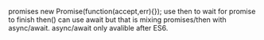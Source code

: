 promises
new Promise(function(accept,err){}); 
use then to wait for promise to finish then()
can use await but that is mixing promises/then with async/await. async/await only avalible after ES6. 


